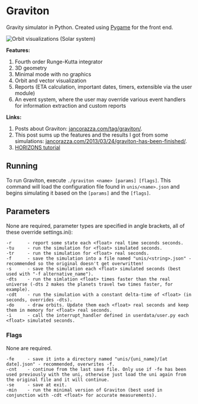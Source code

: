 Graviton
========

Gravity simulator in Python. Created using [Pygame](http://pygame.org) for the front end.

![Orbit visualizations (Solar system)](http://res.cloudinary.com/dhngozzmz/image/upload/v1443286118/orbits_regular_eix6lz.png)

**Features:**

1. Fourth order Runge-Kutta integrator
2. 3D geometry
3. Minimal mode with no graphics
4. Orbit and vector visualization
5. Reports (ETA calculation, important dates, timers, extensible via the user module)
6. An event system, where the user may override various event handlers for information extraction and custom reports

**Links:**

1. Posts about Graviton: [jancorazza.com/tag/graviton/](http://jancorazza.com/tag/graviton/).
2. This post sums up the features and the results I got from some simulations: [jancorazza.com/2013/03/24/graviton-has-been-finished/](http://jancorazza.com/2013/03/24/graviton-has-been-finished/).
3. [HORIZONS tutorial](http://jancorazza.com/2012/11/19/horizons/)

## Running

To run Graviton, execute `./graviton <name> [params] [flags]`. This command will load the configuration file found in `unis/<name>.json` and begins simulating it based on the `[params]` and the `[flags]`.

## Parameters

None are required, parameter types are specified in angle brackets, all of these override settings.ini):

    -r      - report some state each <float> real time seconds seconds.
    -tu     - run the simulation for <float> simulated seconds.
    -tr     - run the simulation for <float> real seconds.
    -f      - save the simulation into a file named "unis/<string>.json" - recommended so the original doesn't get overwritten!
    -s      - save the simulation each <float> simulated seconds (best used with "-f alternative_name").
    -dts    - run the simlation <float> times faster than the real universe (-dts 2 makes the planets travel two times faster, for example).
    -cdt    - run the simulation with a constant delta-time of <float> (in seconds, overrides -dts).
    -do     - draw orbits. Update them each <float> real seconds and keep them in memory for <float> real seconds.
    -i      - call the interrupt_handler defined in userdata/user.py each <float> simulated seconds.

### Flags

None are required.

    -fe     - save it into a directory named "unis/{uni_name}/[at date].json" - recommended, overwrites -f.
    -cnt    - continue from the last save file. Only use if -fe has been used previously with the uni, otherwise just load the uni again from the original file and it will continue.
    -se     - save at exit.
    -min    - run the minimal version of Graviton (best used in conjunction with -cdt <float> for accurate measurements).
